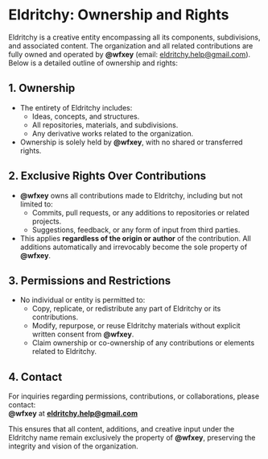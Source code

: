 # Eldritchy: Ownership and Rights

Eldritchy is a creative entity encompassing all its components, subdivisions, and associated content. The organization and all related contributions are fully owned and operated by **@wfxey** (email: eldritchy.help@gmail.com). Below is a detailed outline of ownership and rights:

## 1. **Ownership**
- The entirety of Eldritchy includes:
  - Ideas, concepts, and structures.
  - All repositories, materials, and subdivisions.
  - Any derivative works related to the organization.
- Ownership is solely held by **@wfxey**, with no shared or transferred rights.

## 2. **Exclusive Rights Over Contributions**
- **@wfxey** owns all contributions made to Eldritchy, including but not limited to:
  - Commits, pull requests, or any additions to repositories or related projects.
  - Suggestions, feedback, or any form of input from third parties.
- This applies **regardless of the origin or author** of the contribution. All additions automatically and irrevocably become the sole property of **@wfxey**.

## 3. **Permissions and Restrictions**
- No individual or entity is permitted to:
  - Copy, replicate, or redistribute any part of Eldritchy or its contributions.
  - Modify, repurpose, or reuse Eldritchy materials without explicit written consent from **@wfxey**.
  - Claim ownership or co-ownership of any contributions or elements related to Eldritchy.

## 4. **Contact**
For inquiries regarding permissions, contributions, or collaborations, please contact:  
**@wfxey** at **eldritchy.help@gmail.com**

This ensures that all content, additions, and creative input under the Eldritchy name remain exclusively the property of **@wfxey**, preserving the integrity and vision of the organization.
